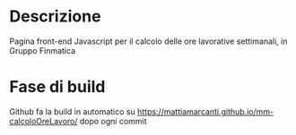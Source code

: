# Descrizione
Pagina front-end Javascript per il calcolo delle ore lavorative settimanali, in Gruppo Finmatica

# Fase di build
Github fa la build in automatico su https://mattiamarcanti.github.io/mm-calcoloOreLavoro/ dopo ogni commit
